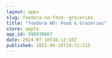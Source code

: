 ```yaml
---
layout: apps
slug: foodora-no-food--groceries
title: "foodora NO: Food & Groceries"
store: apple
app_id: 998930867
date: 2024-07-16T16:12:10Z
published: 2015-09-10T10:31:21Z
---
```

